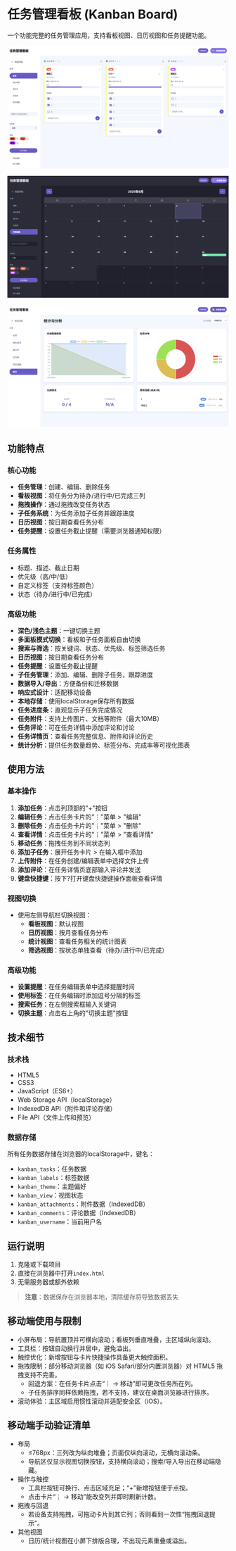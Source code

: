 # 任务管理看板 (Kanban Board)

一个功能完整的任务管理应用，支持看板视图、日历视图和任务提醒功能。

![Kanban Board 截图](/assets/image.png) 

![Kanban Board 截图](/assets/image2.png)

![Kanban Board 截图](/assets/image3.png)
## 功能特点

### 核心功能
- **任务管理**：创建、编辑、删除任务
- **看板视图**：将任务分为待办/进行中/已完成三列
- **拖拽操作**：通过拖拽改变任务状态
- **子任务系统**：为任务添加子任务并跟踪进度
- **日历视图**：按日期查看任务分布
- **任务提醒**：设置任务截止提醒（需要浏览器通知权限）

### 任务属性
- 标题、描述、截止日期
- 优先级（高/中/低）
- 自定义标签（支持标签颜色）
- 状态（待办/进行中/已完成）

### 高级功能
- **深色/浅色主题**：一键切换主题
- **多面板模式切换**：看板和子任务面板自由切换
- **搜索与筛选**：按关键词、状态、优先级、标签筛选任务
- **日历视图**：按日期查看任务分布
- **任务提醒**：设置任务截止提醒
- **子任务管理**：添加、编辑、删除子任务，跟踪进度
- **数据导入/导出**：方便备份和迁移数据
- **响应式设计**：适配移动设备
- **本地存储**：使用localStorage保存所有数据
- **任务进度条**：直观显示子任务完成情况
- **任务附件**：支持上传图片、文档等附件（最大10MB）
- **任务评论**：可在任务详情中添加评论和讨论
- **任务详情页**：查看任务完整信息、附件和评论历史
- **统计分析**：提供任务数量趋势、标签分布、完成率等可视化图表

## 使用方法

### 基本操作
1. **添加任务**：点击列顶部的"+"按钮
2. **编辑任务**：点击任务卡片的"⋮"菜单 > "编辑"
3. **删除任务**：点击任务卡片的"⋮"菜单 > "删除"
4. **查看详情**：点击任务卡片的"⋮"菜单 > "查看详情"
5. **移动任务**：拖拽任务到不同状态列
6. **添加子任务**：展开任务卡片 > 在输入框中添加
7. **上传附件**：在任务创建/编辑表单中选择文件上传
8. **添加评论**：在任务详情页底部输入评论并发送
9. **键盘快捷键**：按下?打开键盘快捷键操作面板查看详情

### 视图切换
- 使用左侧导航栏切换视图：
  - **看板视图**：默认视图
  - **日历视图**：按月查看任务分布
  - **统计视图**：查看任务相关的统计图表
  - **筛选视图**：按状态单独查看（待办/进行中/已完成）

### 高级功能
- **设置提醒**：在任务编辑表单中选择提醒时间
- **使用标签**：在任务编辑时添加逗号分隔的标签
- **搜索任务**：在左侧搜索框输入关键词
- **切换主题**：点击右上角的"切换主题"按钮

## 技术细节

### 技术栈
- HTML5
- CSS3
- JavaScript（ES6+）
- Web Storage API（localStorage）
- IndexedDB API（附件和评论存储）
- File API（文件上传和预览）

### 数据存储
所有任务数据存储在浏览器的localStorage中，键名：
- `kanban_tasks`：任务数据
- `kanban_labels`：标签数据
- `kanban_theme`：主题偏好
- `kanban_view`：视图状态
- `kanban_attachments`：附件数据（IndexedDB）
- `kanban_comments`：评论数据（IndexedDB）
- `kanban_username`：当前用户名

## 运行说明
1. 克隆或下载项目
2. 直接在浏览器中打开`index.html`
3. 无需服务器或额外依赖

> **注意**：数据保存在浏览器本地，清除缓存将导致数据丢失

## 移动端使用与限制

- 小屏布局：导航置顶并可横向滚动；看板列垂直堆叠，主区域纵向滚动。
- 工具栏：按钮自动换行并居中，避免溢出。
- 触控优化：新增按钮与卡片快捷操作具备更大触控面积。
- 拖拽限制：部分移动浏览器（如 iOS Safari/部分内置浏览器）对 HTML5 拖拽支持不完善。
  - 回退方案：在任务卡片点击“⋮ → 移动”即可更改任务所在列。
  - 子任务排序同样依赖拖拽，若不支持，建议在桌面浏览器进行排序。
- 滚动体验：主区域启用惯性滚动并适配安全区（iOS）。

## 移动端手动验证清单

- 布局
  - ≤768px：三列改为纵向堆叠；页面仅纵向滚动，无横向滚动条。
  - 导航区仅显示视图切换按钮，支持横向滚动；搜索/导入导出在移动端隐藏。
- 操作与触控
  - 工具栏按钮可换行、点击区域充足；“+”新增按钮便于点按。
  - 点击卡片“⋮ → 移动”能改变列并即时刷新计数。
- 拖拽与回退
  - 若设备支持拖拽，可拖动卡片到其它列；否则看到一次性“拖拽回退提示”。
- 其他视图
  - 日历/统计视图在小屏下排版合理，不出现元素重叠或溢出。


